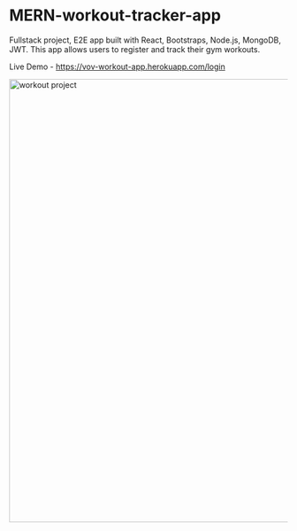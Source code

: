 # MERN-workout-tracker-app
Fullstack project, E2E app built with React, Bootstraps, Node.js, MongoDB, JWT.
This app allows users to register and track their gym workouts.

Live Demo - https://vov-workout-app.herokuapp.com/login

<img width="800" alt="workout project" src="https://user-images.githubusercontent.com/71568364/193459059-e183b2ed-e6c6-4785-bb4a-51e1cce45037.png">

